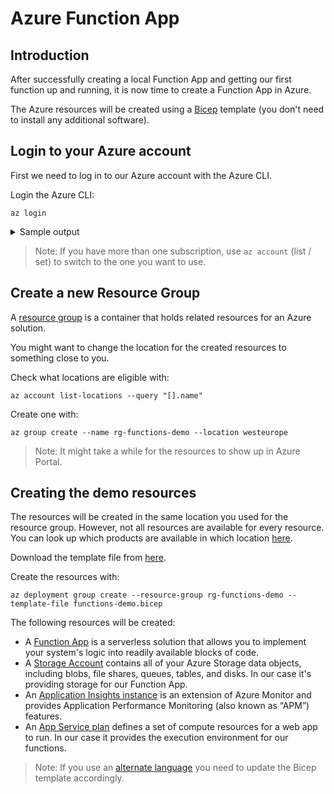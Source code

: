 # Azure Function App

## Introduction

After successfully creating a local Function App and getting our first function up and running, it is now time to create a Function App in Azure.

The Azure resources will be created using a [Bicep](https://learn.microsoft.com/en-us/azure/azure-resource-manager/bicep/overview) template (you don't need to install any additional software).

## Login to your Azure account

First we need to log in to our Azure account with the Azure CLI.

Login the Azure CLI:

```shell
az login
```

<details>
  <summary>Sample output</summary>

```text
A web browser has been opened at https://login.microsoftonline.com/organizations/oauth2/v2.0/authorize.
Please continue the login in the web browser.
If no web browser is available or if the web browser fails to open, use device code flow with `az login --use-device-code`.
Opening in existing browser session.
[
  {
    "cloudName": "AzureCloud",
    "homeTenantId": "some-tenant-uuid",
    "id": "your-subscription-uuid",
    "isDefault": true,
    "managedByTenants": [],
    "name": "you@sample.com",
    "state": "Enabled",
    "tenantId": "some-tenant-uuid",
    "user": {
      "name": "you@sample.com",
      "type": "user"
    }
  }
]
```

</details>

> Note: If you have more than one subscription, use `az account` (list / set) to switch to the one you want to use.

## Create a new Resource Group

A [resource group](https://learn.microsoft.com/en-us/azure/azure-resource-manager/management/overview#resource-groups) is a container that holds related resources for an Azure solution.

You might want to change the location for the created resources to something close to you.

Check what locations are eligible with:

```shell
az account list-locations --query "[].name"
```

Create one with:

```shell
az group create --name rg-functions-demo --location westeurope
```

> Note: It might take a while for the resources to show up in Azure Portal.

## Creating the demo resources

The resources will be created in the same location you used for the resource group.
However, not all resources are available for every resource.
You can look up which products are available in which location [here](https://azure.microsoft.com/en-us/explore/global-infrastructure/products-by-region/).

Download the template file from [here](./functions-demo.bicep).

Create the resources with:

```shell
az deployment group create --resource-group rg-functions-demo --template-file functions-demo.bicep
```

The following resources will be created:

- A [Function App](https://learn.microsoft.com/en-us/azure/azure-functions/functions-overview) is a serverless solution that allows you to implement your system's logic into readily available blocks of code.
- A [Storage Account](https://learn.microsoft.com/en-us/azure/storage/common/storage-account-overview) contains all of your Azure Storage data objects, including blobs, file shares, queues, tables, and disks. In our case it's providing storage for our Function App.
- An [Application Insights instance](https://learn.microsoft.com/en-us/azure/azure-monitor/app/app-insights-overview) is an extension of Azure Monitor and provides Application Performance Monitoring (also known as “APM”) features.
- An [App Service plan](https://learn.microsoft.com/en-us/azure/app-service/overview-hosting-plans) defines a set of compute resources for a web app to run. In our case it provides the execution environment for our functions.

> Note: If you use an [alternate language](https://learn.microsoft.com/en-us/azure/azure-functions/supported-languages) you need to update the Bicep template accordingly.
